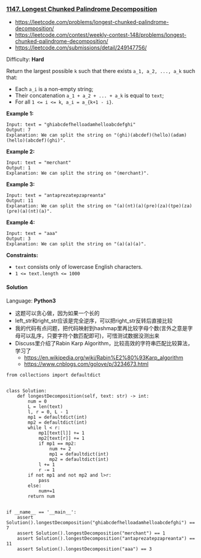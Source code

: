 ### [1147\. Longest Chunked Palindrome Decomposition](https://leetcode.com/problems/longest-chunked-palindrome-decomposition/)
- https://leetcode.com/problems/longest-chunked-palindrome-decomposition/
- https://leetcode.com/contest/weekly-contest-148/problems/longest-chunked-palindrome-decomposition/
- https://leetcode.com/submissions/detail/249147756/

Difficulty: **Hard**


Return the largest possible `k` such that there exists `a_1, a_2, ..., a_k` such that:

*   Each `a_i` is a non-empty string;
*   Their concatenation `a_1 + a_2 + ... + a_k` is equal to `text`;
*   For all `1 <= i <= k`,  `a_i = a_{k+1 - i}`.

**Example 1:**

```
Input: text = "ghiabcdefhelloadamhelloabcdefghi"
Output: 7
Explanation: We can split the string on "(ghi)(abcdef)(hello)(adam)(hello)(abcdef)(ghi)".
```

**Example 2:**

```
Input: text = "merchant"
Output: 1
Explanation: We can split the string on "(merchant)".
```

**Example 3:**

```
Input: text = "antaprezatepzapreanta"
Output: 11
Explanation: We can split the string on "(a)(nt)(a)(pre)(za)(tpe)(za)(pre)(a)(nt)(a)".
```

**Example 4:**

```
Input: text = "aaa"
Output: 3
Explanation: We can split the string on "(a)(a)(a)".
```

**Constraints:**

*   `text` consists only of lowercase English characters.
*   `1 <= text.length <= 1000`


#### Solution

Language: **Python3**
- 这题可以贪心做，因为如果一个长的
- left_str和right_str应该是完全逆序，可以把right_str反转后直接比较
- 我的代码有点问题，把代码映射到hashmap里再比较字母个数(言外之意是字母可以乱序，只要字符个数匹配即可)，可惜测试数据没测出来
- Discuss里介绍了Rabin Karp Algorithm，比较高效的字符串匹配比较算法，学习了
    - https://en.wikipedia.org/wiki/Rabin%E2%80%93Karp_algorithm
    - https://www.cnblogs.com/golove/p/3234673.html


```python3
from collections import defaultdict
​
​
class Solution:
    def longestDecomposition(self, text: str) -> int:
        num = 0
        L = len(text)
        l, r = 0, L - 1
        mp1 = defaultdict(int)
        mp2 = defaultdict(int)
        while l < r:
            mp1[text[l]] += 1
            mp2[text[r]] += 1
            if mp1 == mp2:
                num += 2
                mp1 = defaultdict(int)
                mp2 = defaultdict(int)
            l += 1
            r -= 1
        if not mp1 and not mp2 and l>r:
            pass
        else:
            num+=1
        return num
​
​
if __name__ == '__main__':
    assert Solution().longestDecomposition("ghiabcdefhelloadamhelloabcdefghi") == 7
    assert Solution().longestDecomposition("merchant") == 1
    assert Solution().longestDecomposition("antaprezatepzapreanta") == 11
    assert Solution().longestDecomposition("aaa") == 3
​
```